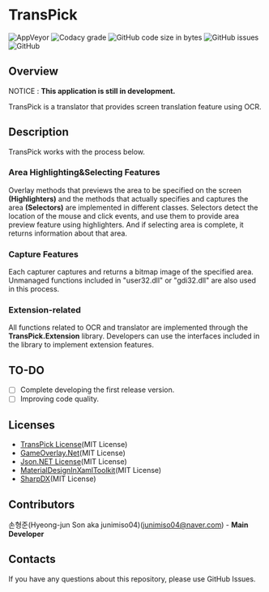 # TransPick 
![AppVeyor](https://img.shields.io/appveyor/build/junimiso04/TransPick?style=flat-square)
![Codacy grade](https://img.shields.io/codacy/grade/3cebbac52b8e4fcfbb0bd0fa4cd76e2b?style=flat-square)
![GitHub code size in bytes](https://img.shields.io/github/languages/code-size/TransPick/TransPick?style=flat-square)
![GitHub issues](https://img.shields.io/github/issues/TransPick/TransPick?style=flat-square)
![GitHub](https://img.shields.io/github/license/TransPick/TransPick?style=flat-square)
 
## Overview
NOTICE :  **This application is still in development.**

TransPick is a translator that provides screen translation feature using OCR.

## Description
TransPick works with the process below.

### Area Highlighting&Selecting Features
Overlay methods that previews the area to be specified on the screen **(Highlighters)** and the methods that actually specifies and captures the area **(Selectors)** are implemented in different classes.
Selectors detect the location of the mouse and click events, and use them to provide area preview feature using highlighters. And if selecting area is complete, it returns information about that area.

### Capture Features
Each capturer captures and returns a bitmap image of the specified area.
Unmanaged functions included in "user32.dll" or "gdi32.dll" are also used in this process.

### Extension-related
All functions related to OCR and translator are implemented through the **TransPick.Extension** library.
Developers can use the interfaces included in the library to implement extension features.

## TO-DO
 * [ ] Complete developing the first release version.
 * [ ] Improving code quality.

## Licenses
 * [TransPick License](LICENSE)(MIT License)
 * [GameOverlay.Net](https://github.com/michel-pi/GameOverlay.Net/blob/master/LICENSE)(MIT License)
 * [Json.NET License](https://github.com/JamesNK/Newtonsoft.Json/blob/master/LICENSE.md)(MIT License)
 * [MaterialDesignInXamlToolkit](https://github.com/MaterialDesignInXAML/MaterialDesignInXamlToolkit/blob/master/LICENSE)(MIT License)
 * [SharpDX](https://github.com/sharpdx/SharpDX/blob/master/LICENSE)(MIT License)

## Contributors
손형준(Hyeong-jun Son aka junimiso04)(junimiso04@naver.com) - **Main Developer**

## Contacts
If you have any questions about this repository, please use GitHub Issues.
